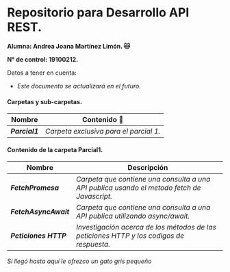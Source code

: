# Repositorio para Desarrollo API REST.
**Alumna: Andrea Joana Martínez Limón. 🐱**

**N° de control: 19100212.**

Datos a tener en cuenta:

* *Este documento se actualizará en el futuro.*

#### Carpetas y sub-carpetas.
| Nombre | Contenido :scroll: |
| ------- | --------- |
|   **_Parcial1_**  |  _Carpeta exclusiva para el parcial 1._ |

#### Contenido de la carpeta Parcial1.
| Nombre | Descripción |
| ------- | --------- |
|**_FetchPromesa_**| _Carpeta que contiene una consulta a una API publica usando el metodo fetch de Javascript._ | 
|**_FetchAsyncAwait_**| _Carpeta que contiene una consulta a una API publica utilizando async/await._|
|**_Peticiones HTTP_**| _Investigación acerca de los métodos de las peticiones HTTP y los codigos de respuesta._ |

*Si llegó hasta aquí le ofrezco un gato gris pequeño*